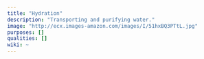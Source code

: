 ```yaml
---
title: "Hydration"
description: "Transporting and purifying water."
image: "http://ecx.images-amazon.com/images/I/51hxBQ3PTtL.jpg"
purposes: []
qualities: []
wiki: ~
---
```

